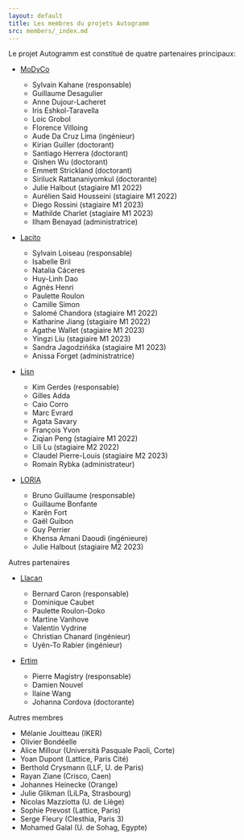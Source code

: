 ```yaml
---
layout: default
title: Les membres du projets Autogramm
src: members/_index.md
---
```


Le projet Autogramm est constitué de quatre partenaires principaux:
  
* [MoDyCo](https://modyco.fr/)
  * Sylvain Kahane (responsable)
  * Guillaume Desagulier
  * Anne Dujour-Lacheret
  * Iris Eshkol-Taravella
  * Loic Grobol
  * Florence Villoing
  * Aude Da Cruz Lima (ingénieur)
  * Kirian Guiller (doctorant)
  * Santiago Herrera (doctorant)
  * Qishen Wu (doctorant)
  * Emmett Strickland (doctorant)
  * Siriluck Rattananiyomkul (doctorante)
  * Julie Halbout (stagiaire M1 2022)
  * Aurélien Said Housseini (stagiaire M1 2022)
  * Diego Rossini (stagiaire M1 2023)
  * Mathilde Charlet (stagiaire M1 2023)
  * Ilham Benayad (administratrice)
 
* [Lacito](https://www.lacito.cnrs.fr/)
  * Sylvain Loiseau (responsable)
  * Isabelle Bril
  * Natalia Cáceres
  * Huy-Linh Dao
  * Agnès Henri
  * Paulette Roulon
  * Camille Simon
  * Salomé Chandora (stagiaire M1 2022)
  * Katharine Jiang (stagiaire M1 2022)
  * Agathe Wallet (stagiaire M1 2023)
  * Yingzi Liu (stagiaire M1 2023)
  * Sandra Jagodzińśka (stagiaire M1 2023)
  * Anissa Forget (administratrice)
 
* [Lisn](https://www.lisn.upsaclay.fr/)
  * Kim Gerdes (responsable)
  * Gilles Adda
  * Caio Corro
  * Marc Evrard
  * Agata Savary
  * François Yvon
  * Ziqian Peng (stagiaire M1 2022)
  * Lili Lu (stagiaire M2 2022)
  * Claudel Pierre-Louis (stagiaire M2 2023)
  * Romain Rybka (administrateur)
 
* [LORIA](https://www.loria.fr)
  * Bruno Guillaume (responsable)
  * Guillaume Bonfante
  * Karën Fort
  * Gaël Guibon
  * Guy Perrier
  * Khensa Amani Daoudi (ingénieure)
  * Julie Halbout (stagiaire M2 2023)
 
Autres partenaires

* [Llacan](https://llacan.cnrs.fr/)
  * Bernard Caron (responsable)
  * Dominique Caubet
  * Paulette Roulon-Doko
  * Martine Vanhove
  * Valentin Vydrine
  * Christian Chanard (ingénieur)
  * Uyên-To Rabier (ingénieur)

* [Ertim](https://er-tim.fr/)
  * Pierre Magistry (responsable)
  * Damien Nouvel
  * Ilaine Wang
  * Johanna Cordova (doctorante)

Autres membres

  * Mélanie Jouitteau (IKER)
  * Olivier Bondéelle
  * Alice Millour (Università Pasquale Paoli, Corte)
  * Yoan Dupont (Lattice, Paris Cité)
  * Berthold Crysmann (LLF, U. de Paris)
  * Rayan Ziane (Crisco, Caen)
  * Johannes Heinecke (Orange)
  * Julie Glikman (LiLPa, Strasbourg)
  * Nicolas Mazziotta (U. de Liège)
  * Sophie Prevost (Lattice, Paris)
  * Serge Fleury (Clesthia, Paris 3)
  * Mohamed Galal (U. de Sohag, Egypte)

